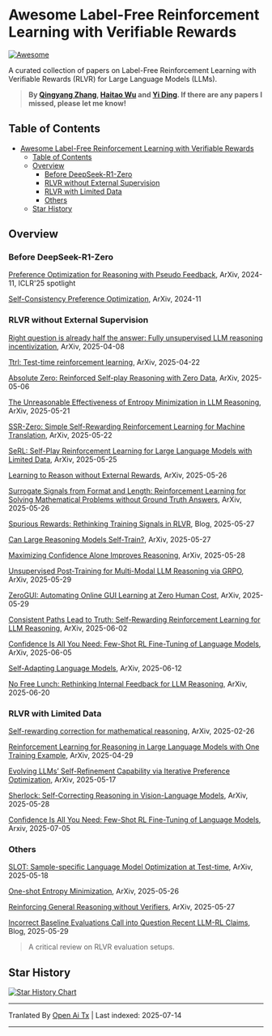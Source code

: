 # Awesome Label-Free Reinforcement Learning with Verifiable Rewards

[![Awesome](https://cdn.rawgit.com/sindresorhus/awesome/d7305f38d29fed78fa85652e3a63e154dd8e8829/media/badge.svg)](https://github.com/sindresorhus/awesome)

A curated collection of papers on Label-Free Reinforcement Learning with Verifiable Rewards (RLVR) for Large Language Models (LLMs).

> **By [Qingyang Zhang](https://raw.githubusercontent.com/QingyangZhang/Label-Free-RLVR/main/qingyangzhang.github.io), [Haitao Wu](https://haitaowutju.github.io) and [Yi Ding](https://dripnowhy.github.io). If there are any papers I missed, please let me know!**


## Table of Contents
- [Awesome Label-Free Reinforcement Learning with Verifiable Rewards](#awesome-label-free-reinforcement-learning-with-verifiable-rewards)
  - [Table of Contents](#table-of-contents)
  - [Overview](#overview)
    - [Before DeepSeek-R1-Zero](#before-deepseek-r1-zero)
    - [RLVR without External Supervision](#rlvr-without-external-supervision)
    - [RLVR with Limited Data](#rlvr-with-limited-data)
    - [Others](#others)
  - [Star History](#star-history)

## Overview

### Before DeepSeek-R1-Zero

[Preference Optimization for Reasoning with Pseudo Feedback](https://arxiv.org/abs/2411.16345), ArXiv, 2024-11, ICLR'25 spotlight

[Self-Consistency Preference Optimization](https://arxiv.org/abs/2411.04109), ArXiv, 2024-11

### RLVR without External Supervision

[Right question is already half the answer: Fully unsupervised LLM reasoning incentivization](https://arxiv.org/abs/2504.05812), ArXiv, 2025-04-08

[Ttrl: Test-time reinforcement learning](https://arxiv.org/abs/2504.16084), ArXiv, 2025-04-22

[Absolute Zero: Reinforced Self-play Reasoning with Zero Data](https://arxiv.org/abs/2505.03335), ArXiv, 2025-05-06

[The Unreasonable Effectiveness of Entropy Minimization in LLM Reasoning](https://arxiv.org/abs/2505.15134), ArXiv, 2025-05-21

[SSR-Zero: Simple Self-Rewarding Reinforcement Learning for Machine Translation](https://arxiv.org/abs/2505.16637), ArXiv, 2025-05-22

[SeRL: Self-Play Reinforcement Learning for Large Language Models with Limited Data](https://arxiv.org/abs/2505.20347), ArXiv, 2025-05-25

[Learning to Reason without External Rewards](https://arxiv.org/abs/2505.19590), ArXiv, 2025-05-26

[Surrogate Signals from Format and Length: Reinforcement Learning for Solving Mathematical Problems without Ground Truth Answers](https://arxiv.org/abs/2505.19439), ArXiv, 2025-05-26

[Spurious Rewards: Rethinking Training Signals in RLVR](https://github.com/ruixin31/Rethink_RLVR/tree/main?tab=readme-ov-file), Blog, 2025-05-27

[Can Large Reasoning Models Self-Train?](https://arxiv.org/abs/2505.21444), ArXiv, 2025-05-27

[Maximizing Confidence Alone Improves Reasoning](https://arxiv.org/abs/2505.22660), ArXiv, 2025-05-28

[Unsupervised Post-Training for Multi-Modal LLM Reasoning via GRPO](https://arxiv.org/abs/2505.22453v1), ArXiv, 2025-05-29

[ZeroGUI: Automating Online GUI Learning at Zero Human Cost](https://arxiv.org/abs/2505.23762), ArXiv, 2025-05-29

[Consistent Paths Lead to Truth: Self-Rewarding Reinforcement Learning for LLM Reasoning](https://arxiv.org/abs/2506.08745), ArXiv, 2025-06-02

[Confidence Is All You Need: Few-Shot RL Fine-Tuning of Language Models](https://arxiv.org/abs/2506.06395v1), ArXiv, 2025-06-05

[Self-Adapting Language Models](https://arxiv.org/abs/2506.10943), ArXiv, 2025-06-12

[No Free Lunch: Rethinking Internal Feedback for LLM Reasoning](https://arxiv.org/abs/2506.17219), ArXiv, 2025-06-20

### RLVR with Limited Data

[Self-rewarding correction for mathematical reasoning](https://arxiv.org/pdf/2502.19613), ArXiv, 2025-02-26

[Reinforcement Learning for Reasoning in Large Language Models with One Training Example](https://arxiv.org/abs/2504.20571), ArXiv, 2025-04-29

[Evolving LLMs’ Self-Refinement Capability via Iterative Preference Optimization](https://arxiv.org/pdf/2502.05605), ArXiv, 2025-05-17

[Sherlock: Self-Correcting Reasoning in Vision-Language Models](https://arxiv.org/pdf/2505.22651), ArXiv, 2025-05-28

[Confidence Is All You Need: Few-Shot RL Fine-Tuning of Language Models](https://arxiv.org/abs/2506.06395), Arxiv, 2025-07-05 

### Others

[SLOT: Sample-specific Language Model Optimization at Test-time](https://arxiv.org/abs/2505.12392), ArXiv, 2025-05-18

[One-shot Entropy Minimization](https://arxiv.org/abs/2505.20282), ArXiv, 2025-05-26

[Reinforcing General Reasoning without Verifiers](https://arxiv.org/abs/2505.21493), ArXiv, 2025-05-27

[Incorrect Baseline Evaluations Call into Question Recent LLM-RL Claims](https://safe-lip-9a8.notion.site/Incorrect-Baseline-Evaluations-Call-into-Question-Recent-LLM-RL-Claims-2012f1fbf0ee8094ab8ded1953c15a37#2022f1fbf0ee80cb9b18f7eac460410a), Blog, 2025-05-29
> A critical review on RLVR evaluation setups.

## Star History

[![Star History Chart](https://api.star-history.com/svg?repos=QingyangZhang/Label-Free-RLVR&Date&type=Date)](https://www.star-history.com/#QingyangZhang/Label-Free-RLVR&Date&Date)


---

Tranlated By [Open Ai Tx](https://github.com/OpenAiTx/OpenAiTx) | Last indexed: 2025-07-14

---